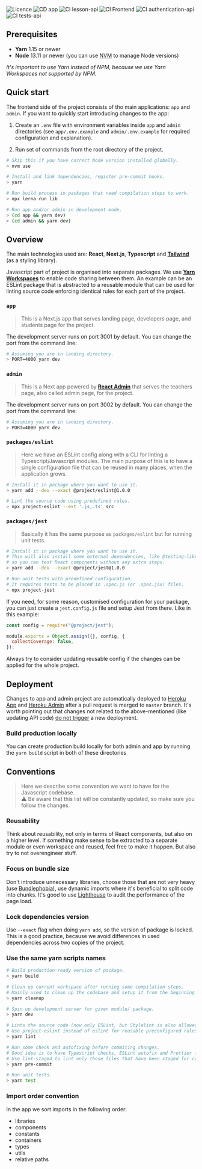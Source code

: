 ![Licence](https://img.shields.io/github/license/monterail/montelearn)
![CD app](https://github.com/monterail/montelearn/workflows/CD%20app/badge.svg)
![CI lesson-api](https://github.com/monterail/montelearn/workflows/CI%20lesson-api/badge.svg)
![CI Frontend](https://github.com/monterail/montelearn/workflows/CI%20Frontend/badge.svg)
![CI authentication-api](https://github.com/monterail/montelearn/workflows/CI%20authentication-api/badge.svg)
![CI tests-api](https://github.com/monterail/montelearn/workflows/CI%20tests-api/badge.svg)

## Prerequisites

- **Yarn** 1.15 or newer
- **Node** 13.11 or newer (you can use [NVM](https://github.com/nvm-sh/nvm) to manage Node versions)

_It's important to use Yarn instead of NPM, because we use Yarn Workspaces not supported by NPM._

## Quick start

The frontend side of the project consists of tho main applications: `app` and `admin`.
If you want to quickly start introducing changes to the app:

1. Create an `.env` file with environment variables inside `app` and `admin` directories (see `app/.env.example` and `admin/.env.example` for required configuration and explanation).

2. Run set of commands from the root directory of the project.

```bash
# Skip this if you have correct Node version installed globally.
> nvm use

# Install and link dependencies, register pre-commit hooks.
> yarn

# Run build process in packages that need compilation steps to work.
> npx lerna run lib

# Run app and/or admin in development mode.
> (cd app && yarn dev)
> (cd admin && yarn dev)
```

## Overview

The main technologies used are: **React**, **Next.js**, **Typescript** and [**Tailwind**](https://tailwindcss.com/docs/installation) (as a styling library).

Javascript part of project is organised into separate packages. We use [**Yarn Workspaces**](https://classic.yarnpkg.com/en/docs/workspaces/) to enable code sharing between them. An example can be an ESLint package that is abstracted to a reusable module that can be used for linting source code enforcing identical rules for each part of the project.

### `app`

> This is a Next.js app that serves landing page, developers page, and students page for the project.

The development server runs on port 3001 by default. You can change the port from the command line:

``` bash
# Assuming you are in landing directory.
> PORT=4000 yarn dev
```

### `admin`

> This is a Next app powered by [**React Admin**](https://marmelab.com/react-admin/Readme.html) that serves the teachers page, also called admin page, for the project.

The development server runs on port 3002 by default. You can change the port from the command line:

``` bash
# Assuming you are in landing directory.
> PORT=4000 yarn dev
```

### `packages/eslint`

> Here we have an ESLint config along with a CLI for linting a Typescript/Javascript modules. The main purpose of this is to have a single configuration file that can be reused in many places, when the application grows.

```bash
# Install it in package where you want to use it.
> yarn add --dev --exact @project/eslint@1.0.0

# Lint the source code using predefined rules.
> npx project-eslint --ext '.js,.ts' src
```

### `packages/jest`

> Basically it has the same purpose as `packages/eslint` but for running unit tests.

```bash
# Install it in package where you want to use it.
# This will also install some external dependencies, like @testing-library/react,
# so you can test React components without any extra steps.
> yarn add --dev --exact @project/jest@1.0.0

# Run unit tests with predefined configuration.
# It requires tests to be placed in .spec.js (or .spec.jsx) files.
> npx project-jest
```

If you need, for some reason, customised configuration for your package, you can just create a `jest.config.js` file and setup Jest from there. Like in this example:

```js
const config = require("@project/jest");

module.exports = Object.assign({}, config, {
  collectCoverage: false,
});
```

Always try to consider updating reusable config if the changes can be applied for the whole project.

## Deployment

Changes to app and admin project are automatically deployed to [Heroku App](https://montelearn-app.herokuapp.com) and [Heroku Admin](https://montelearn-admin.herokuapp.com) after a pull request is merged to `master` branch. It's worth pointing out that changes not related to the above-mentioned (like updating API code) <u>do not trigger</u> a new deployment.

### Build production locally

You can create production build locally for both admin and app by running the
`yarn build` script 
in both of these directories

## Conventions

> Here we describe some convention we want to have for the Javascript codebase.\
> ⚠️ Be aware that this list will be constantly updated, so make sure you follow the changes.

### Reusability

Think about reusability, not only in terms of React components, but also on a higher level. If something make sense to be extracted to a separate module or even workspace and reused, feel free to make it happen. But also try to not overengineer stuff.

### Focus on bundle size

Don't introduce unnecessary libraries, choose those that are not very heavy (use [Bundlephobia](https://bundlephobia.com)), use dynamic imports where it's beneficial to split code into chunks. It's good to use [Lighthouse](https://chrome.google.com/webstore/detail/lighthouse/blipmdconlkpinefehnmjammfjpmpbjk?hl=pl) to audit the performance of the page load.

### Lock dependencies version

Use `--exact` flag when doing `yarn add`, so the version of package is locked. This is a good practice, because we avoid differences in used dependencies across two copies of the project.

### Use the same yarn scripts names

```bash
# Build production-ready version of package.
> yarn build

# Clean up current workspace after running some compilation steps.
# Mainly used to clean up the codebase and setup it from the beginning if something breaks.
> yarn cleanup

# Spin up development server for given module/ package.
> yarn dev

# Lints the source code (now only ESLint, but Stylelint is also allowed here).
# Use project-eslint instead of eslint for reusable preconfigured rules.
> yarn lint

# Run some check and autofixing before commiting changes.
# Good idea is to have Typescript checks, ESLint autofix and Prettier formatting.
# Use lint-staged to lint only those files that have been staged for commit.
> yarn pre-commit

# Run unit tests.
> yarn test
```

### Import order convention

In the app we sort imports in the following order:
- libraries
- components
- constants
- containers
- types
- utils
- relative paths

